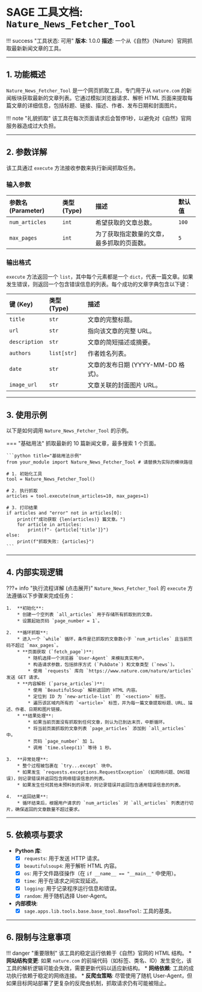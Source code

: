 # SAGE 工具文档: `Nature_News_Fetcher_Tool`

!!! success "工具状态: 可用"
    **版本**: 1.0.0
    **描述**: 一个从《自然》（Nature）官网抓取最新新闻文章的工具。

---

## 1. 功能概述

`Nature_News_Fetcher_Tool` 是一个网页抓取工具，专门用于从 `nature.com` 的新闻板块获取最新的文章列表。它通过模拟浏览器请求、解析 HTML 页面来提取每篇文章的详细信息，包括标题、链接、描述、作者、发布日期和封面图片。

!!! note "礼貌抓取"
    该工具在每次页面请求后会暂停1秒，以避免对《自然》官网服务器造成过大负担。

---

## 2. 参数详解

该工具通过 `execute` 方法接收参数来执行新闻抓取任务。

### 输入参数

| 参数名 (Parameter) | 类型 (Type) | 描述 | 默认值 |
|:-------------------|:------------|:---------------------------------------------------|:---------|
| `num_articles` | `int` | 希望获取的文章总数。 | `100` |
| `max_pages` | `int` | 为了获取指定数量的文章，最多抓取的页面数。 | `5` |

### 输出格式

`execute` 方法返回一个 `list`，其中每个元素都是一个 `dict`，代表一篇文章。如果发生错误，则返回一个包含错误信息的列表。每个成功的文章字典包含以下键：

| 键 (Key) | 类型 (Type) | 描述 |
|:-----------|:----------------|:--------------------------------------|
| `title` | `str` | 文章的完整标题。 |
| `url` | `str` | 指向该文章的完整 URL。 |
| `description`| `str` | 文章的简短描述或摘要。 |
| `authors` | `list[str]` | 作者姓名列表。 |
| `date` | `str` | 文章的发布日期 (YYYY-MM-DD 格式)。 |
| `image_url` | `str` | 文章关联的封面图片 URL。 |

---

## 3. 使用示例

以下是如何调用 `Nature_News_Fetcher_Tool` 的示例。

=== "基础用法"
    抓取最新的 10 篇新闻文章，最多搜索 1 个页面。

    ```python title="基础用法示例"
    from your_module import Nature_News_Fetcher_Tool # 请替换为实际的模块路径

    # 1. 初始化工具
    tool = Nature_News_Fetcher_Tool()

    # 2. 执行抓取
    articles = tool.execute(num_articles=10, max_pages=1)

    # 3. 打印结果
    if articles and "error" not in articles[0]:
        print(f"成功获取 {len(articles)} 篇文章。")
        for article in articles:
            print(f"- {article['title']}")
    else:
        print(f"抓取失败: {articles}")
    ```

---

## 4. 内部实现逻辑

???+ info "执行流程详解 (点击展开)"
    `Nature_News_Fetcher_Tool` 的 `execute` 方法遵循以下步骤来完成任务：

    1.  **初始化**:
        * 创建一个空列表 `all_articles` 用于存储所有抓取到的文章。
        * 设置起始页码 `page_number = 1`。

    2.  **循环抓取**:
        * 进入一个 `while` 循环，条件是已抓取的文章数小于 `num_articles` 且当前页码不超过 `max_pages`。
        * **页面获取 (`fetch_page`)**:
            * 随机选择一个浏览器 `User-Agent` 来模拟真实用户。
            * 构造请求参数，包括排序方式 (`PubDate`) 和文章类型 (`news`)。
            * 使用 `requests` 库向 `https://www.nature.com/nature/articles` 发送 GET 请求。
        * **内容解析 (`parse_articles`)**:
            * 使用 `BeautifulSoup` 解析返回的 HTML 内容。
            * 定位到 ID 为 `new-article-list` 的 `<section>` 标签。
            * 遍历该区域内所有的 `<article>` 标签，并为每一篇文章提取标题、URL、描述、作者、日期和图片链接。
        * **结果处理**:
            * 如果当前页面没有抓取到任何文章，则认为已到达末页，中断循环。
            * 将当前页面抓取的文章列表 `page_articles` 添加到 `all_articles` 中。
            * 页码 `page_number` 加 1。
            * 调用 `time.sleep(1)` 等待 1 秒。

    3.  **异常处理**:
        * 整个过程被包裹在 `try...except` 块中。
        * 如果发生 `requests.exceptions.RequestException` (如网络问题、DNS错误)，则记录错误并返回包含网络错误信息的列表。
        * 如果发生任何其他未预料到的异常，则记录错误并返回包含通用错误信息的列表。

    4.  **返回结果**:
        * 循环结束后，根据用户请求的 `num_articles` 对 `all_articles` 列表进行切片，确保返回的文章数量不超过要求。

---

## 5. 依赖项与要求

* **Python 库**:
    - [x] `requests`: 用于发送 HTTP 请求。
    - [x] `beautifulsoup4`: 用于解析 HTML 内容。
    - [x] `os`: 用于文件路径操作（在 `if __name__ == "__main__"` 中使用）。
    - [x] `time`: 用于在请求之间实现延迟。
    - [x] `logging`: 用于记录程序运行信息和错误。
    - [x] `random`: 用于随机选择 User-Agent。
* **内部模块**:
    - [x] `sage.apps.lib.tools.base.base_tool.BaseTool`: 工具的基类。

---

## 6. 限制与注意事项

!!! danger "重要限制"
    该工具的稳定运行依赖于《自然》官网的 HTML 结构。
    * **网站结构变更**: 如果 `nature.com` 的前端代码（如标签、类名、ID）发生变化，该工具的解析逻辑可能会失效，需要更新代码以适应新结构。
    * **网络依赖**: 工具的成功执行依赖于稳定的网络连接。
    * **反爬虫策略**: 尽管使用了随机 User-Agent，但如果目标网站部署了更复杂的反爬虫机制，抓取请求仍有可能被阻止。
